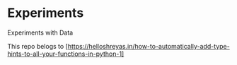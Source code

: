 # Experiments
Experiments with Data

This repo belogs to [https://helloshreyas.in/how-to-automatically-add-type-hints-to-all-your-functions-in-python-1]
